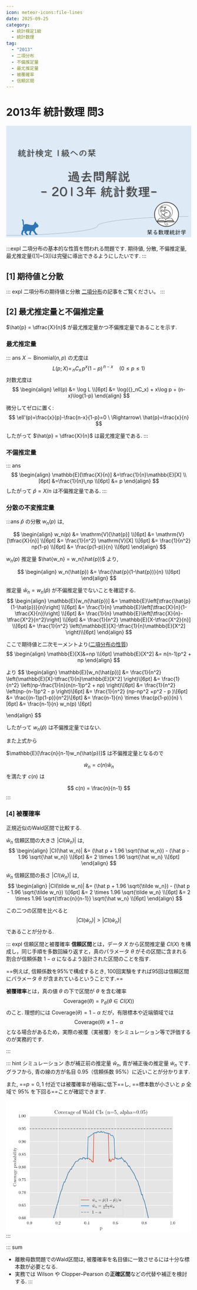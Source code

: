 ```yaml
---
icon: meteor-icons:file-lines
date: 2025-09-25
category:
  - 統計検定1級
  - 統計数理
tag:
  - "2013"
  - 二項分布
  - 不偏推定量
  - 最尤推定量
  - 被覆確率
  - 信頼区間
---
```


# 2013年 統計数理 問3

<div style="display: flex; gap: 10px; justify-content: center;">
  <img src="/assets/images/grade1_1/2013/thumbnail.png" style="max-width: 100%; height: auto;">
</div>

:::expl
二項分布の基本的な性質を問われる問題です.
期待値, 分散, 不偏推定量, 最尤推定量([1]~[3])は完璧に導出できるようにしたいです.
:::

## [1] 期待値と分散

::: expl 二項分布の期待値と分散
[二項分布](/posts/probability_distribution/binomial.md)の記事をご覧ください。
:::

## [2] 最尤推定量と不偏推定量

$\hat{p} = \dfrac{X}{n}$ が最尤推定量かつ不偏推定量であることを示す.

### 最尤推定量
::: ans
$X \sim \mathrm{Binomial}(n,p)$ の尤度は
$$
L(p;X)=\,{}_nC_x\, p^{x}(1-p)^{\,n-x}\quad(0\le p\le 1)
$$
対数尤度は
$$
\begin{align}
\ell(p) 
  &= \log L \\[6pt]
  &= \log({}_nC_x) 
     + x\log p 
     + (n-x)\log(1-p)
\end{align}
$$

微分してゼロに置く:
$$
\ell'(p)=\frac{x}{p}-\frac{n-x}{1-p}=0
\ \Rightarrow\ 
\hat{p}=\frac{x}{n}
$$

したがって $\hat{p} = \dfrac{X}{n}$ は最尤推定量である.
:::

### 不偏推定量
::: ans
$$
\begin{align}
\mathbb{E}[\tfrac{X}{n}]
&=\tfrac{1}{n}\mathbb{E}[X] \\[6pt]
&=\frac{1}{n}\,np \\[6pt]
&= p
\end{align}
$$
したがって $\hat{p}=X/n$ は不偏推定量である.
:::

### 分散の不変推定量

:::ans
$\hat{p}$ の分散 $w_n(p)$ は,

$$
\begin{align}
w_n(p) &= \mathrm{V}[\hat{p}] \\[6pt]
&= \mathrm{V}[\tfrac{X}{n}] \\[6pt]
&= \frac{1}{n^2} \mathrm{V}[X] \\[6pt]
&= \frac{1}{n^2} np(1-p) \\[6pt]
&= \frac{p(1-p)}{n} \\[6pt]
\end{align}
$$

$w_n(p)$ 推定量 $\hat{w_n} = w_n(\hat{p})$ より,

$$
\begin{align}
w_n(\hat{p}) &= \frac{\hat{p}(1-\hat{p})}{n} \\[6pt]
\end{align}
$$

推定量 $\hat{w}_n = w_n(\hat{p})$ が不偏推定量でないことを確認する.
$$
\begin{align}
\mathbb{E}[w_n(\hat{p})] &= \mathbb{E}\left[\tfrac{\hat{p}(1-\hat{p})}{n}\right] \\[6pt]
&= \frac{1}{n} \mathbb{E}\left[\tfrac{X}{n}(1-\tfrac{X}{n})\right] \\[6pt]
&= \frac{1}{n} \mathbb{E}\left[\tfrac{X}{n}-\tfrac{X^2}{n^2}\right] \\[6pt]
&= \frac{1}{n^2} \mathbb{E}[X-\tfrac{X^2}{n}] \\[6pt]
&= \frac{1}{n^2} \left(\mathbb{E}[X]-\tfrac{1}{n}\mathbb{E}[X^2] \right)\\[6pt]
\end{align}
$$

ここで期待値と二次モーメントより([二項分布の性質](/posts/probability_distribution/binomial.html#_4-分散))
$$
\begin{align}
\mathbb{E}[X]&=np \\[6pt]
\mathbb{E}[X^2] &= n(n-1)p^2 + np
\end{align}
$$

より
$$
\begin{align}
\mathbb{E}[w_n(\hat{p})] &= \frac{1}{n^2} \left(\mathbb{E}[X]-\tfrac{1}{n}\mathbb{E}[X^2] \right)\\[6pt]
&= \frac{1}{n^2} \left(np-\frac{1}{n}(n(n-1)p^2 + np) \right)\\[6pt]
&= \frac{1}{n^2} \left(np-(n-1)p^2 - p \right)\\[6pt]
&= \frac{1}{n^2} (np-np^2 +p^2 - p )\\[6pt]
&= \frac{(n-1)p(1-p)}{n^2}\\[6pt]
&= \frac{n-1}{n} \times \frac{p(1-p)}{n}  \\[6pt]
&= \frac{n-1}{n} w_n(p)  \\[6pt]

\end{align}
$$

したがって $w_n(\hat{p})$ は不偏推定量ではない.

また上式から

$\mathbb{E}[\frac{n}{n-1}w_n(\hat{p})]$ は不偏推定量となるので

$$
\tilde{w}_n = c(n)\hat{w}_n
$$
を満たす $c(n)$ は

$$
c(n) = \frac{n}{n-1}
$$
:::

### [4] 被覆確率
正規近似のWald区間で比較する.  

$\hat w_n$ 信頼区間の大きさ $|CI(\hat w_n)|$ は,
$$
\begin{align}
|CI(\hat w_n)| &= (\hat p + 1.96 \sqrt{\hat w_n}) - (\hat p - 1.96 \sqrt{\hat w_n}) \\[6pt]
&= 2 \times 1.96 \sqrt{\hat w_n} \\[6pt]
\end{align}
$$

$\tilde w_n$ 信頼区間の長さ $|CI(\tilde w_n)|$ は,
$$
\begin{align}
|CI(\tilde w_n)| &= (\hat p + 1.96 \sqrt{\tilde w_n}) - (\hat p - 1.96 \sqrt{\tilde w_n}) \\[6pt]
&= 2 \times 1.96 \sqrt{\tilde w_n} \\[6pt]
&= 2 \times 1.96 \sqrt{\tfrac{n}{n-1}} \sqrt{\hat w_n} \\[6pt]
\end{align}
$$


この二つの区間を比べると
$$
|CI(\tilde w_n)| > |CI(\hat w_n)|
$$
であることが分かる.

::: expl 信頼区間と被覆確率
**信頼区間**とは，データ $X$ から区間推定量 $CI(X)$ を構成し，同じ手順を多数回繰り返すと，真のパラメータ $\theta$ がその区間に含まれる割合が信頼係数 $1-\alpha$ になるよう設計された区間のことを指す.

==例えば, 信頼係数を95%で構成するとき, 100回実験をすれば95回は信頼区間にパラメータ $\theta$ が含まれているということです.==

**被覆確率**とは，真の値 $\theta$ の下で区間が $\theta$ を含む確率
$$
\mathrm{Coverage}(\theta)=\mathbb{P}_\theta \bigl(\theta\in CI(X)\bigr)
$$
のこと. 理想的には $\mathrm{Coverage}(\theta)=1-\alpha$ だが，有限標本や近端領域では
$$
\mathrm{Coverage}(\theta)\neq 1-\alpha
$$
となる場合があるため，実際の被覆（実被覆）をシミュレーション等で評価するのが実務的です.

:::

::: hint シミュレーション
赤が補正前の推定量 $\hat w_n$, 青が補正後の推定量 $\tilde w_n$ です.
グラフから, 青の線の方が名目 $0.95$（信頼係数 $95\%$）に近いことが分かります.

また, ==$p=0,1$ 付近では被覆確率が極端に低下==し, ==標本数が小さいと $p$ 全域で $95\%$ を下回る==ことが確認できます.

<div style="display: flex; gap: 10px; justify-content: center;">
  <img src="/assets/images/grade1_1/2013/wald_coverage_n.gif" style="max-width: 100%; height: auto;">
</div>
:::

::: sum
- 離散母数問題でのWald区間は, 被覆確率を名目値に一致させるには十分な標本数が必要となる.
- 実務では Wilson や Clopper–Pearson の**正確区間**などの代替や補正を検討する.
:::
